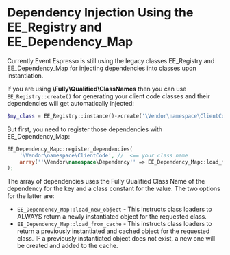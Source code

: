 # Dependency Injection Using the EE_Registry and EE_Dependency_Map

Currently Event Espresso is still using the legacy classes EE_Registry and EE_Dependency_Map for injecting dependencies into classes upon instantiation.

If you are using **\Fully\Qualified\ClassNames** then you can use `EE_Registry::create()` for generating your client code classes and their dependencies will get automatically injected:

```php
$my_class = EE_Registry::instance()->create('\Vendor\namespace\ClientCode');

```

But first, you need to register those dependencies with EE_Dependency_Map:

```php
EE_Dependency_Map::register_dependencies(
    '\Vendor\namespace\ClientCode', //  <== your class name
    array(''\Vendor\namespace\Dependency'' => EE_Dependency_Map::load_from_cache)   <== array of dependencies
);
```

The array of dependencies uses the Fully Qualified Class Name of the dependency for the key and a class constant for the value. The two options for the latter are:

 * `EE_Dependency_Map::load_new_object` - This instructs class loaders to ALWAYS return a newly instantiated object for the requested class.
 * `EE_Dependency_Map::load_from_cache` - This instructs class loaders to return a previously instantiated and cached object for the requested class. IF a previously instantiated object does not exist, a new one will be created and added to the cache.

